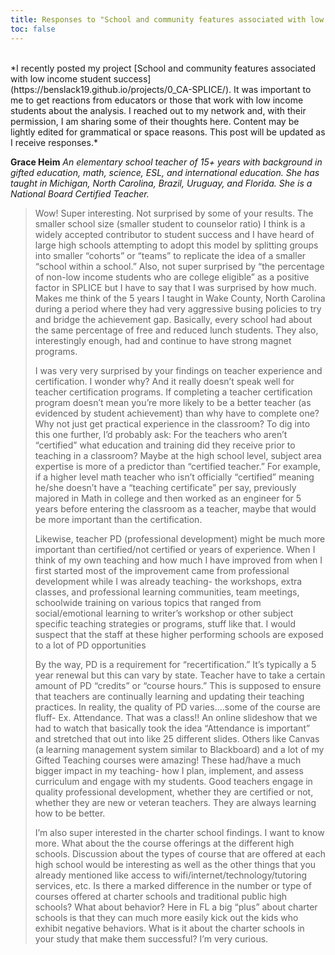 ```yaml
---
title: Responses to "School and community features associated with low income student success"
toc: false
---
```

<br>
*I recently posted my project [School and community features associated with low income student success](https://benslack19.github.io/projects/0_CA-SPLICE/). It was important to me to get reactions from educators or those that work with low income students about the analysis. I reached out to my network and, with their permission, I am sharing some of their thoughts here. Content may be lightly edited for grammatical or space reasons. This post will be updated as I receive responses.*


**Grace Heim**
*An elementary school teacher of 15+ years with background in gifted education, math, science, ESL, and international education. She has taught in Michigan, North Carolina, Brazil, Uruguay, and Florida. She is a National Board Certified Teacher.*

> Wow! Super interesting. Not surprised by some of your results. The smaller school size (smaller student to counselor ratio) I think is a widely accepted contributor to student success and I have heard of large high schools attempting to adopt this model by splitting groups into smaller “cohorts” or “teams” to replicate the idea of a smaller “school within a school.” Also, not super surprised by “the percentage of non-low income students who are college eligible” as a positive factor in SPLICE but I have to say that  I was surprised by how much. Makes me think of the 5 years I taught in Wake County, North Carolina during a period where they had very aggressive busing policies to try and bridge the achievement gap. Basically, every school had about the same percentage of free and reduced lunch students. They also, interestingly enough, had and continue to have strong magnet programs.
>
> I was very very surprised by your findings on teacher experience and certification. I wonder why? And it really doesn’t speak well for teacher certification programs. If completing a teacher certification program doesn’t mean you’re more likely to be a better teacher (as evidenced by student achievement) than why have to complete one? Why not just get practical experience in the classroom? To dig into this one further, I’d probably ask: For the teachers who aren’t “certified” what education and training did they receive prior to teaching in a classroom? Maybe at the high school level, subject area expertise is more of a predictor than “certified teacher.” For example, if a higher level math teacher who isn’t officially “certified” meaning he/she doesn’t have a “teaching certificate” per say, previously majored in Math in college and then worked as an engineer for 5 years before entering the classroom as a teacher, maybe that would be more important than the certification.
>
> Likewise, teacher PD (professional development) might be much more important than certified/not certified or years of experience. When I think of my own teaching and how much I have improved from when I first started most of the improvement came from professional development while I was already teaching- the workshops, extra classes, and professional learning communities, team meetings, schoolwide training on various topics that ranged from social/emotional learning to writer’s workshop or other subject specific teaching strategies or programs, stuff like that. I would suspect that the staff at these higher performing schools are exposed to a lot of PD opportunities
>
> By the way, PD is a requirement for “recertification.” It’s typically a 5 year renewal but this can vary by state. Teacher have to take a certain amount of PD “credits” or “course hours.” This is supposed to ensure that teachers are continually learning and updating their teaching practices. In reality, the quality of PD varies....some of the course are fluff- Ex. Attendance. That was a class!! An online slideshow that we had to watch that basically took the idea “Attendance is important” and stretched that out into like 25 different slides. Others like Canvas (a learning management system similar to Blackboard) and a lot of my Gifted Teaching courses were amazing! These had/have a much bigger impact in my teaching- how I plan, implement, and assess curriculum and engage with my students. Good teachers engage in quality professional development, whether they are certified or not, whether they are new or veteran teachers. They are always learning how to be better.
>
> I’m also super interested in the charter school findings. I want to know more. What about the the course offerings at the different high schools. Discussion about the types of course that are offered at each high school would be interesting as well as the other things that you already mentioned like access to wifi/internet/technology/tutoring services, etc. Is there a marked difference in the number or type of courses offered at charter schools and traditional public high schools? What about behavior? Here in FL a big “plus” about charter schools is that they can much more easily kick out the kids who exhibit negative behaviors. What is it about the charter schools in your study that make them successful? I’m very curious.
